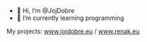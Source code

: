 - 👋 Hi, I’m @JojDobre
- 🌱 I’m currently learning programming

My projects: www.jojdobre.eu / www.renak.eu 

<!---
JojDobre/JojDobre is a ✨ special ✨ repository because its `README.md` (this file) appears on your GitHub profile.
You can click the Preview link to take a look at your changes.
--->

